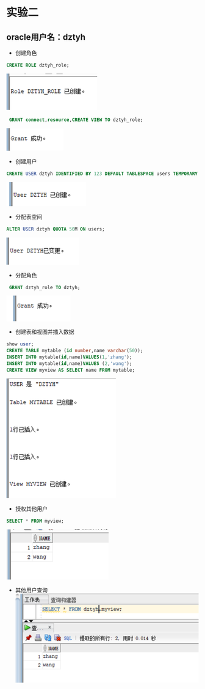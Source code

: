 # 实验二

## oracle用户名：dztyh

- 创建角色

```sql
CREATE ROLE dztyh_role;
```

![图片](./role2.png)

```sql
 GRANT connect,resource,CREATE VIEW TO dztyh_role;
```

![图片](./role4.png)

- 创建用户

```sql
CREATE USER dztyh IDENTIFIED BY 123 DEFAULT TABLESPACE users TEMPORARY TABLESPACE temp;
```

![图片](./user2.png)

- 分配表空间

```sql
ALTER USER dztyh QUOTA 50M ON users;
```

![图片](./user4.png)

- 分配角色

```sql
 GRANT dztyh_role TO dztyh;
```

![图片](./user6.png)

- 创建表和视图并插入数据
```sql
show user;
CREATE TABLE mytable (id number,name varchar(50));
INSERT INTO mytable(id,name)VALUES(1,'zhang');
INSERT INTO mytable(id,name)VALUES (2,'wang');
CREATE VIEW myview AS SELECT name FROM mytable;
```
![图片](./table1.png)

- 授权其他用户
```sql
SELECT * FROM myview;
```
![图片](./table2.png)

- 其他用户查询
![图片](./select1.png)
